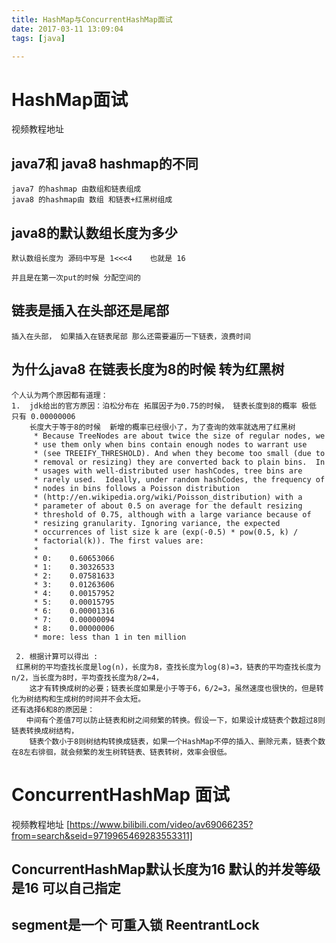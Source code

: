```yaml
---
title: HashMap与ConcurrentHashMap面试
date: 2017-03-11 13:09:04
tags: [java]

---
```



# HashMap面试

视频教程地址

## java7和 java8 hashmap的不同
```
java7 的hashmap 由数组和链表组成
java8 的hashmap由 数组 和链表+红黑树组成
```
## java8的默认数组长度为多少
```
默认数组长度为 源码中写是 1<<<4    也就是 16  

并且是在第一次put的时候 分配空间的
```
## 链表是插入在头部还是尾部
```
插入在头部， 如果插入在链表尾部 那么还需要遍历一下链表，浪费时间
```

## 为什么java8 在链表长度为8的时候 转为红黑树
```
个人认为两个原因都有道理：
1.  jdk给出的官方原因：泊松分布在 拓展因子为0.75的时候， 链表长度到8的概率 极低 只有 0.00000006
    长度大于等于8的时候  新增的概率已经很小了，为了查询的效率就选用了红黑树
     * Because TreeNodes are about twice the size of regular nodes, we
     * use them only when bins contain enough nodes to warrant use
     * (see TREEIFY_THRESHOLD). And when they become too small (due to
     * removal or resizing) they are converted back to plain bins.  In
     * usages with well-distributed user hashCodes, tree bins are
     * rarely used.  Ideally, under random hashCodes, the frequency of
     * nodes in bins follows a Poisson distribution
     * (http://en.wikipedia.org/wiki/Poisson_distribution) with a
     * parameter of about 0.5 on average for the default resizing
     * threshold of 0.75, although with a large variance because of
     * resizing granularity. Ignoring variance, the expected
     * occurrences of list size k are (exp(-0.5) * pow(0.5, k) /
     * factorial(k)). The first values are:
     *
     * 0:    0.60653066
     * 1:    0.30326533
     * 2:    0.07581633
     * 3:    0.01263606
     * 4:    0.00157952
     * 5:    0.00015795
     * 6:    0.00001316
     * 7:    0.00000094
     * 8:    0.00000006
     * more: less than 1 in ten million
 
 2. 根据计算可以得出 :
 红黑树的平均查找长度是log(n)，长度为8，查找长度为log(8)=3，链表的平均查找长度为n/2，当长度为8时，平均查找长度为8/2=4，
    这才有转换成树的必要；链表长度如果是小于等于6，6/2=3，虽然速度也很快的，但是转化为树结构和生成树的时间并不会太短。
还有选择6和8的原因是：
　　中间有个差值7可以防止链表和树之间频繁的转换。假设一下，如果设计成链表个数超过8则链表转换成树结构，
    链表个数小于8则树结构转换成链表，如果一个HashMap不停的插入、删除元素，链表个数在8左右徘徊，就会频繁的发生树转链表、链表转树，效率会很低。
```


# ConcurrentHashMap 面试
 视频教程地址 [https://www.bilibili.com/video/av69066235?from=search&seid=9719965469283553311]
## ConcurrentHashMap默认长度为16  默认的并发等级是16 可以自己指定

## segment是一个 可重入锁 ReentrantLock
